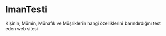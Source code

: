 # ImanTesti
Kişinin; Mümin, Münafık ve Müşriklerin hangi özelliklerini barındırdığını test eden web sitesi
